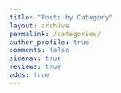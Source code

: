 ```yaml
---
title: "Posts by Category"
layout: archive
permalink: /categories/
author_profile: true
comments: false
sidenav: true
reviews: true
adds: true
---
```

